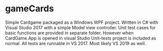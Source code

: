 # gameCards
Simple Cardgame packaged as a Windows WPF project.
Written in C# with Visual Studio 2017 with a simple Model view controller.
Unit test cases for basic functions are provided in separate folder. However when CardGame.App is opened in visual Studio Unit-tests project is included as normal. All tests are runnable in VS 2017. Most likely VS 2019 as well.
